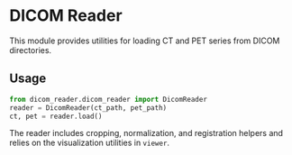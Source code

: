# DICOM Reader

This module provides utilities for loading CT and PET series from DICOM directories.

## Usage

```python
from dicom_reader.dicom_reader import DicomReader
reader = DicomReader(ct_path, pet_path)
ct, pet = reader.load()
```

The reader includes cropping, normalization, and registration helpers and relies on the
visualization utilities in `viewer`.
